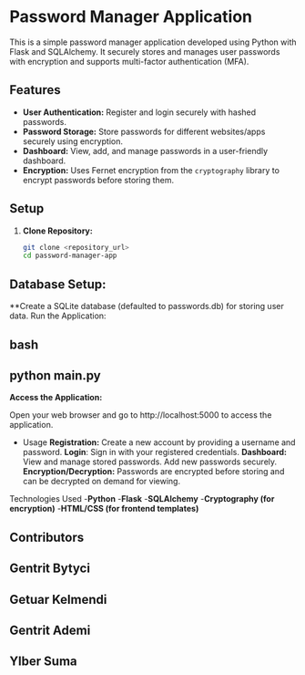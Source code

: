# Password Manager Application

This is a simple password manager application developed using Python with Flask and SQLAlchemy. It securely stores and manages user passwords with encryption and supports multi-factor authentication (MFA).

## Features

- **User Authentication:** Register and login securely with hashed passwords.
- **Password Storage:** Store passwords for different websites/apps securely using encryption.
- **Dashboard:** View, add, and manage passwords in a user-friendly dashboard.
- **Encryption:** Uses Fernet encryption from the `cryptography` library to encrypt passwords before storing them.

## Setup

1. **Clone Repository:**
   ```bash
   git clone <repository_url>
   cd password-manager-app

## Database Setup:

**Create a SQLite database (defaulted to passwords.db) for storing user data.
Run the Application:

## bash

## python main.py
**Access the Application:**

Open your web browser and go to http://localhost:5000 to access the application.
- Usage
**Registration:** Create a new account by providing a username and password.
**Login**: Sign in with your registered credentials.
**Dashboard:** View and manage stored passwords. Add new passwords securely.
**Encryption/Decryption:** Passwords are encrypted before storing and can be decrypted on demand for viewing.

Technologies Used
-**Python**
-**Flask**
-**SQLAlchemy**
-**Cryptography (for encryption)**
-**HTML/CSS (for frontend templates)**
## Contributors
  ## Gentrit Bytyci
  ## Getuar Kelmendi
  ## Gentrit Ademi
  ## Ylber Suma
